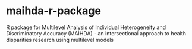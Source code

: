 # maihda-r-package
R package for Multilevel Analysis of Individual Heterogeneity and Discriminatory Accuracy (MAIHDA) - an intersectional approach to health disparities research using multilevel models
